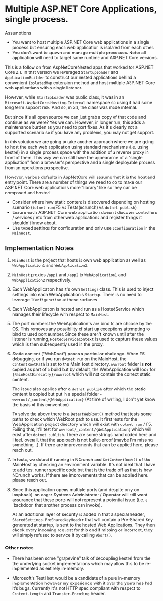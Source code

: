 # Multiple ASP.NET Core Applications, single process.

Assumptions

- You want to host multiple ASP.NET Core web applications in a single process but
  ensuring each web application is isolated from each other.
- You don't want to spawn and manage multiple processes. Note: all application
  will need to target same runtime and ASP.NET Core versions.

This is a follow on from AspNetCoreNested apps that worked for ASP.NET Core 2.1.
In that version we leveraged `StartupLoader` and `ApplicationBuilder` to
construct our nested applications behind a convenient `IsolatedMap` extension
method and host multiple ASP.NET Core web applications with a single listener.

However, while `StartupLoader` was public class, it was in an
`Microsoft.AspNetCore.Hosting.Internal` namespace so using it had some long term
support risk. And so, in 3.1, the class was made internal.

But since it's all open source we can just grab a copy of that code and continue
as we were? Yes we can. However, in longer run, this adds a maintenance burden
as you need to port fixes. As it's clearly not a supported scenario so if you
have any problems, you may not get support.

In this solution we are going to take another approach where we are going to
host the each web application using standard mechanisms (i.e. using kestrel) in
a single process space with the addition of a reverse proxy in front of them.
This way we can still have the appearance of a "single application" from a
browser's perspective and a single deployable process from an operations
perspective.

However, various defaults in AspNetCore will assume that it is the host and
entry point. There are a number of things we need to do to make our ASP.NET Core
web applications more "library" like so they can be composed and hosted.

- Consider where how static content is discovered depending on hosting scenario
  (`dotnet run`/F5 vs Tests(ncrunch) vs `dotnet publish`)
- Ensure each ASP.NET Core web application doesn't discover controllers /
  services / etc from other web applications and register things it shouldn't
  know about.
- Use typed settings for configuration and only use `IConfiguration` in the `MainHost`.

## Implementation Notes

1. `MainHost` is the project that hosts is own web application as well as
   `WebApplication1` and `WebApplication2`.

1. `MainHost` proxies `/app1` and `/app2` to  `WebApplication1` and
   `WebApplication2` respectively.

1. Each WebApplication has it's own `Settings` class. This is used to inject
   settings into each WebApplication's `Startup`. There is no need to leverage
   `IConfiguration` at these surfaces.

1. Each WebApplication is hosted and run as a HostedService which manages their
   lifecycle with respect to `MainHost`.

1. The port numbers the WebApplication's are bind to are choose by the OS. This
   removes any possibility of start up exceptions attempting to bind to used
   port number. Since these aren't known until after the listener is running,
   `HostedServiceContext` is used to capture these values which is then
   subsequently used in the proxy.

1. Static content ("WebRoot") poses a particular challenge. When F5 debugging,
   or if you run `dotnet run` on the MainHost, the `ContentRootPath` is set to
   the MainHost directory. `wwwroot` folder is **not** copied as part of a build
   but by default, the WebApplication will look for
   `{MainHostDirecotry}/wwwroot` which will not contain the correct static content.

   The issue also applies after a `dotnet publish` after which the static
   content _is_ copied but put in a special folder -
   `wwwroot/_content/{WebApplication}` (At time of writing, I don't yet know the
   basis of this convention)

   To solve the above there is a `DetectWebRoot()` method that tests some paths
   to check which WebRoot path to use. It first tests for the WebApplication
   project directory which will exist with `dotnet run` / F5. Failing that,
   it'll test for `wwwroot/_content/{WebApplication}` which will exist after
   `dotnet publish`. There are some strings hand coded here and I feel, overall,
   that the approach is not bullet-proof (maybe I'm missing something...). If
   there are improvements that can be applied here, please reach out.

1. In tests, we detect if running in NCrunch and `SetContentRoot()` of the
   MainHost by checking an environment variable. It's not ideal that I have to
   add test runner specific code but that is the trade off as that is how
   NCrunch works. If there are improvements that can be applied here, please
   reach out.

1. Since this application opens multiple ports (and despite only on loopback),
   an eager Systems Administrator / Operator will still want assurance that
   these ports will not represent a potential issue (i.e. a 'backdoor' that
   another process can invoke).

   As an additional layer of security is added in that a special header,
   `SharedSettings.PreSharedKeyHeader` that will contain a Pre-Shared Key
   generated at startup, is sent to the hosted Web Applications. They then check
   every incoming request for this and if missing or incorrect, they will
   simply refused to service it by calling `Abort()`.

### Other notes

- There has been some "grapevine" talk of decoupling kestrel from the the
  underlying socket implementations which may allow this to be re-implemented as
  entirely in-memory.

- Microsoft's TestHost would be a candidate of a pure in-memory implementation
  however my experience with it over the years has had it's bugs. Currently it's
  not HTTP spec compliant with respect to `Content-Length` and
  `Transfer-Encoding` header.
